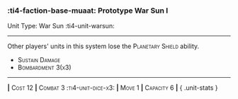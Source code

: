 ### :ti4-faction-base-muaat: **Prototype War Sun I**

Unit Type: War Sun :ti4-unit-warsun: 

---

Other players' units in this system lose the <span style="font-variant:small-caps;">Planetary Shield</span> ability.

* <span style="font-variant:small-caps;">Sustain Damage</span> 
* <span style="font-variant:small-caps;">Bombardment 3(x3)</span> 

---

__|__ <span style="font-variant:small-caps;">Cost 1</span>2 __|__ <span style="font-variant:small-caps;">Combat 3 :ti4-unit-dice-x3:</span> __|__ <span style="font-variant:small-caps;">Move 1</span> __|__ <span style="font-variant:small-caps;">Capacity 6</span> __|__
{ .unit-stats }